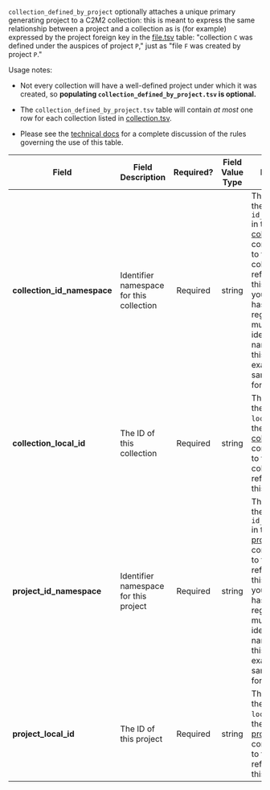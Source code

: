 `collection_defined_by_project` optionally attaches a unique primary generating project to a C2M2 collection: this is meant to express the same relationship between a project and a collection as is (for example) expressed by the project foreign key in the [file.tsv](./TableInfo:-file.tsv) table: "collection `C` was defined under the auspices of project `P`," just as "file `F` was created by project `P`."

Usage notes:

* Not every collection will have a well-defined project under which it was created, so **populating `collection_defined_by_project.tsv` is optional.**

* The `collection_defined_by_project.tsv` table will contain _at most_ one row for each collection listed in [collection.tsv](./TableInfo:-collection.tsv).

* Please see the [technical docs](https://docs.nih-cfde.org/en/latest/c2m2/draft-C2M2_specification/#association-tables-inter-entity-linkages) for a complete discussion of the rules governing the use of this table.

Field | Field Description | Required? | Field Value Type | Extra Info 
------|-------------------|:-----------:|:-------------:|------------
**collection_id_namespace** | Identifier namespace for this collection  | Required | string | This will be the value of `id_namespace` in the row in [collection.tsv](./TableInfo:-collection.tsv) corresponding to the collection referenced in this row. If your program has not registered multiple CFDE identifier namespaces, this will be exactly the same value for all rows.
**collection_local_id** | The ID of this collection | Required | string | This will be the value of `local_id` in the row in [collection.tsv](./TableInfo:-collection.tsv) corresponding to the collection referenced in this row.
**project_id_namespace** | Identifier namespace for this project | Required | string | This will be the value of `id_namespace` in the row in [project.tsv](./TableInfo:-project.tsv) corresponding to the project referenced in this row. If your program has not registered multiple CFDE identifier namespaces, this will be exactly the same value for all rows.
**project_local_id** | The ID of this project | Required | string | This will be the value of `local_id` in the row in [project.tsv](./TableInfo:-project.tsv) corresponding to the project referenced in this row.
